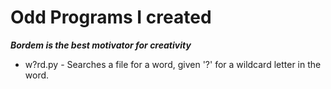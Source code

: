 # Odd Programs I created
***Bordem is the best motivator for creativity***

* w?rd.py - Searches a file for a word, given '?' for a wildcard letter in the word.
